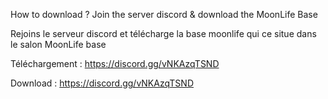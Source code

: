 How to download ? Join the server discord & download the MoonLife Base

Rejoins le serveur discord et télécharge la base moonlife qui ce situe dans le salon MoonLife base


Téléchargement : https://discord.gg/vNKAzqTSND

Download : https://discord.gg/vNKAzqTSND
